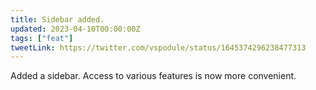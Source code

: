 ```yaml
---
title: Sidebar added.
updated: 2023-04-10T00:00:00Z
tags: ["feat"]
tweetLink: https://twitter.com/vspodule/status/1645374296238477313
---
```


Added a sidebar. Access to various features is now more convenient.